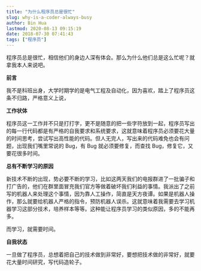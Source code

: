 ```yaml
---
title: "为什么程序员总是很忙"
slug: why-is-a-coder-always-busy
author: Bin Hua
lastmod: 2020-08-13 09:15:19
date: 2018-07-30 07:41:43
tags: ["程序员"]
---
```


程序员总是很忙，相信他们的身边人深有体会。那么为什么他们总是这么忙呢？就拿我本人来说吧。

**前言**

我不是科班出身，大学时期学的是电气工程及自动化，因为喜欢，踏上了程序员这条不归路，严格意义上说，

**工作状体**

程序员这一工作并不只是打打字，更不是随意的把一些字符放到一起，程序员写出的每一行代码都是有严格的自我要求和系统要求，这就意味着程序员必须要花大量的时间思考，尝试写出高性能的代码。但人无完人，写出来的代码难免也会有问题，出现我们嘴里常说的 Bug，有 Bug 就必须要修复，而查找 Bug，修复它，又要花很多时间。

**总有不断学习的原因**

新技术不断的出现，势必要不断的学习，比如这两天我们的电报群进了一批骗子和打广告的，他们在群里面冒充我们官方等做着破坏我们利益的事情。我派出了之前写的机器人来处理这个事情，因为靠人工操作，简直是天方夜谭。如果是机器人操作，那么就要给机器人严格的指令，预防机器人误杀。这就意味着我需要去学习机器学习这部分技术，培养样本等等。这种能让程序员学习的类似原因，多的不能再多。

而学习，就需要时间。

**自我状态**

一旦做了程序员，总想着把自己的技术做到非常好，要想把技术做的非常好，就要花大量时间研究，写代码造轮子。